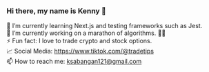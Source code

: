 ### Hi there, my name is Kenny 👋

 🌱 I’m currently learning Next.js and testing frameworks such as Jest.\
 🔭 I’m currently working on a marathon of algorithms. 👨‍💻\
 ⚡ Fun fact: I love to trade crypto and stock options.\
 📈 Social Media: https://www.tiktok.com/@tradetips \
 📫 How to reach me: ksabangan121@gmail.com
